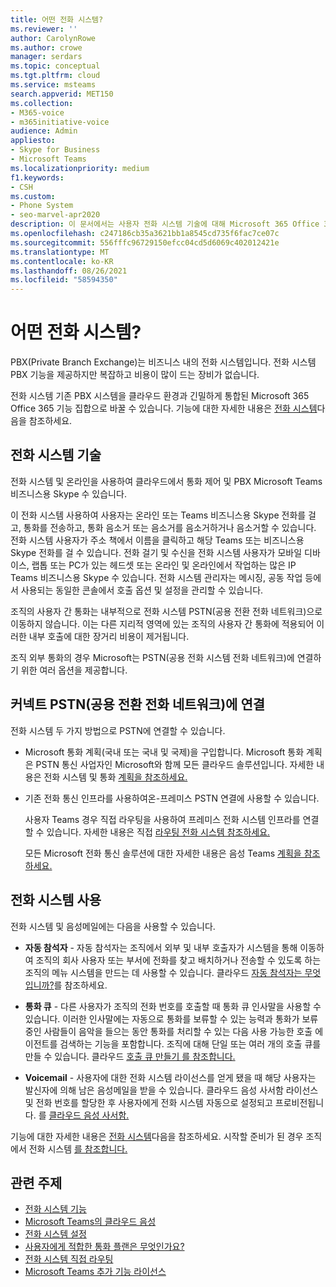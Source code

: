 ```yaml
---
title: 어떤 전화 시스템?
ms.reviewer: ''
author: CarolynRowe
ms.author: crowe
manager: serdars
ms.topic: conceptual
ms.tgt.pltfrm: cloud
ms.service: msteams
search.appverid: MET150
ms.collection:
- M365-voice
- m365initiative-voice
audience: Admin
appliesto:
- Skype for Business
- Microsoft Teams
ms.localizationpriority: medium
f1.keywords:
- CSH
ms.custom:
- Phone System
- seo-marvel-apr2020
description: 이 문서에서는 사용자 전화 시스템 기술에 대해 Microsoft 365 Office 365.
ms.openlocfilehash: c247186cb35a3621bb1a8545cd735f6fac7ce07c
ms.sourcegitcommit: 556fffc96729150efcc04cd5d6069c402012421e
ms.translationtype: MT
ms.contentlocale: ko-KR
ms.lasthandoff: 08/26/2021
ms.locfileid: "58594350"
---
```

# <a name="what-is-phone-system"></a>어떤 전화 시스템?

PBX(Private Branch Exchange)는 비즈니스 내의 전화 시스템입니다. 전화 시스템 PBX 기능을 제공하지만 복잡하고 비용이 많이 드는 장비가 없습니다. 

전화 시스템 기존 PBX 시스템을 클라우드 환경과 긴밀하게 통합된 Microsoft 365 Office 365 기능 집합으로 바꿀 수 있습니다. 기능에 대한 자세한 내용은 [전화 시스템](here-s-what-you-get-with-phone-system.md)다음을 참조하세요.

## <a name="phone-system-technology"></a>전화 시스템 기술

전화 시스템 및 온라인을 사용하여 클라우드에서 통화 제어 및 PBX Microsoft Teams 비즈니스용 Skype 수 있습니다. 
  
이 전화 시스템 사용하여 사용자는 온라인 또는 Teams 비즈니스용 Skype 전화를 걸고, 통화를 전송하고, 통화 음소거 또는 음소거를 음소거하거나 음소거할 수 있습니다. 전화 시스템 사용자가 주소 책에서 이름을 클릭하고 해당 Teams 또는 비즈니스용 Skype 전화를 걸 수 있습니다. 전화 걸기 및 수신을 전화 시스템 사용자가 모바일 디바이스, 랩톱 또는 PC가 있는 헤드셋 또는 온라인 및 온라인에서 작업하는 많은 IP Teams 비즈니스용 Skype 수 있습니다. 전화 시스템 관리자는 메시징, 공동 작업 등에서 사용되는 동일한 콘솔에서 호출 옵션 및 설정을 관리할 수 있습니다.
  
조직의 사용자 간 통화는 내부적으로 전화 시스템 PSTN(공용 전환 전화 네트워크)으로 이동하지 않습니다. 이는 다른 지리적 영역에 있는 조직의 사용자 간 통화에 적용되어 이러한 내부 호출에 대한 장거리 비용이 제거됩니다.

조직 외부 통화의 경우 Microsoft는 PSTN(공용 전화 시스템 전화 네트워크)에 연결하기 위한 여러 옵션을 제공합니다.

## <a name="connect-to-the-public-switched-telephone-network-pstn"></a>커넥트 PSTN(공용 전환 전화 네트워크)에 연결
  
전화 시스템 두 가지 방법으로 PSTN에 연결할 수 있습니다.
  
- Microsoft 통화 계획(국내 또는 국내 및 국제)을 구입합니다. Microsoft 통화 계획은 PSTN 통신 사업자인 Microsoft와 함께 모든 클라우드 솔루션입니다. 자세한 내용은 전화 시스템 및 통화 [계획을 참조하세요.](calling-plan-landing-page.md)

- 기존 전화 통신 인프라를 사용하여온-프레미스 PSTN 연결에 사용할 수 있습니다.

  사용자 Teams 경우 직접 라우팅을 사용하여 프레미스 전화 시스템 인프라를 연결할 수 있습니다. 자세한 내용은 직접 [라우팅 전화 시스템 참조하세요.](direct-routing-landing-page.md)

  모든 Microsoft 전화 통신 솔루션에 대한 자세한 내용은 음성 Teams [계획을 참조하세요.](cloud-voice-landing-page.md)


## <a name="phone-system-with-services"></a>전화 시스템 사용

 전화 시스템 및 음성메일에는 다음을 사용할 수 있습니다.

- **자동 참석자** - 자동 참석자는 조직에서 외부 및 내부 호출자가 시스템을 통해 이동하여 조직의 회사 사용자 또는 부서에 전화를 찾고 배치하거나 전송할 수 있도록 하는 조직의 메뉴 시스템을 만드는 데 사용할 수 있습니다. 클라우드 [자동 참석자는 무엇입니까?](what-are-phone-system-auto-attendants.md)를 참조하세요.

- **통화 큐** - 다른 사용자가 조직의 전화 번호를 호출할 때 통화 큐 인사말을 사용할 수 있습니다. 이러한 인사말에는 자동으로 통화를 보류할 수 있는 능력과 통화가 보류 중인 사람들이 음악을 들으는 동안 통화를 처리할 수 있는 다음 사용 가능한 호출 에이전트를 검색하는 기능을 포함합니다. 조직에 대해 단일 또는 여러 개의 호출 큐를 만들 수 있습니다. 클라우드 [호출 큐 만들기 를 참조합니다.](create-a-phone-system-call-queue.md)

- **Voicemail** - 사용자에 대한 전화 시스템 라이선스를 얻게 됐을 때 해당 사용자는 발신자에 의해 남은 음성메일을 받을 수 있습니다. 클라우드 음성 사서함 라이선스 및 전화 번호를 할당한 후 사용자에게 전화 시스템 자동으로 설정되고 프로비전됩니다. 를 [클라우드 음성 사서함.](set-up-phone-system-voicemail.md)

기능에 대한 자세한 내용은 [전화 시스템](here-s-what-you-get-with-phone-system.md)다음을 참조하세요. 시작할 준비가 된 경우 조직에서 전화 시스템 [를 참조합니다.](setting-up-your-phone-system.md)

## <a name="related-topics"></a>관련 주제

- [전화 시스템 기능](here-s-what-you-get-with-phone-system.md)
- [Microsoft Teams의 클라우드 음성](cloud-voice-landing-page.md)
- [전화 시스템 설정](setting-up-your-phone-system.md)
- [사용자에게 적합한 통화 플랜은 무엇인가요?](calling-plan-landing-page.md)
- [전화 시스템 직접 라우팅](direct-routing-landing-page.md)
- [Microsoft Teams 추가 기능 라이선스](./teams-add-on-licensing/microsoft-teams-add-on-licensing.md)
